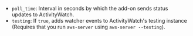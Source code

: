 - `poll_time`: Interval in seconds by which the add-on sends status updates to ActivityWatch.
- `testing`: If `true`, adds watcher events to ActivityWatch's testing instance (Requires that you run `aws-server` using `aws-server --testing`).
